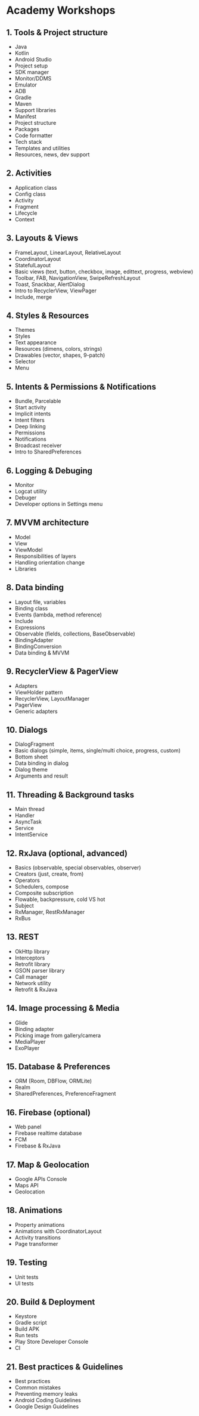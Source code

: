 Academy Workshops
=================

## 1. Tools & Project structure

- Java
- Kotlin
- Android Studio
- Project setup
- SDK manager
- Monitor/DDMS
- Emulator
- ADB
- Gradle
- Maven
- Support libraries
- Manifest
- Project structure
- Packages
- Code formatter
- Tech stack
- Templates and utilities
- Resources, news, dev support

## 2. Activities

- Application class
- Config class
- Activity
- Fragment
- Lifecycle
- Context

## 3. Layouts & Views

- FrameLayout, LinearLayout, RelativeLayout
- CoordinatorLayout
- StatefulLayout
- Basic views (text, button, checkbox, image, edittext, progress, webview)
- Toolbar, FAB, NavigationView, SwipeRefreshLayout
- Toast, Snackbar, AlertDialog
- Intro to RecyclerView, ViewPager
- Include, merge

## 4. Styles & Resources

- Themes
- Styles
- Text appearance
- Resources (dimens, colors, strings)
- Drawables (vector, shapes, 9-patch)
- Selector
- Menu

## 5. Intents & Permissions & Notifications

- Bundle, Parcelable
- Start activity
- Implicit intents
- Intent filters
- Deep linking
- Permissions
- Notifications
- Broadcast receiver
- Intro to SharedPreferences

## 6. Logging & Debuging

- Monitor
- Logcat utility
- Debuger
- Developer options in Settings menu

## 7. MVVM architecture

- Model
- View
- ViewModel
- Responsibilities of layers
- Handling orientation change
- Libraries

## 8. Data binding

- Layout file, variables
- Binding class
- Events (lambda, method reference)
- Include
- Expressions
- Observable (fields, collections, BaseObservable)
- BindingAdapter
- BindingConversion
- Data binding & MVVM

## 9. RecyclerView & PagerView

- Adapters
- ViewHolder pattern
- RecyclerView, LayoutManager
- PagerView
- Generic adapters

## 10. Dialogs

- DialogFragment
- Basic dialogs (simple, items, single/multi choice, progress, custom)
- Bottom sheet
- Data binding in dialog
- Dialog theme
- Arguments and result

## 11. Threading & Background tasks

- Main thread
- Handler
- AsyncTask
- Service
- IntentService

## 12. RxJava (optional, advanced)

- Basics (observable, special observables, observer)
- Creators (just, create, from)
- Operators
- Schedulers, compose
- Composite subscription
- Flowable, backpressure, cold VS hot
- Subject
- RxManager, RestRxManager
- RxBus

## 13. REST

- OkHttp library
- Interceptors
- Retrofit library
- GSON parser library
- Call manager
- Network utility
- Retrofit & RxJava

## 14. Image processing & Media

- Glide
- Binding adapter
- Picking image from gallery/camera
- MediaPlayer
- ExoPlayer

## 15. Database & Preferences

- ORM (Room, DBFlow, ORMLite)
- Realm
- SharedPreferences, PreferenceFragment

## 16. Firebase (optional)

- Web panel
- Firebase realtime database
- FCM
- Firebase & RxJava

## 17. Map & Geolocation

- Google APIs Console
- Maps API
- Geolocation 

## 18. Animations

- Property animations
- Animations with CoordinatorLayout
- Activity transitions
- Page transformer

## 19. Testing

- Unit tests
- UI tests

## 20. Build & Deployment

- Keystore
- Gradle script
- Build APK
- Run tests
- Play Store Developer Console
- CI

## 21. Best practices & Guidelines

- Best practices
- Common mistakes
- Preventing memory leaks
- Android Coding Guidelines
- Google Design Guidelines
